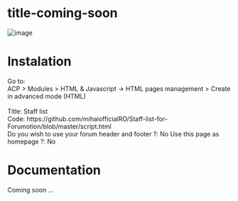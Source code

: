 # title-coming-soon
![image](https://github.com/mihaiofficialRO/title-coming-soon/assets/29628232/2c9bbfdb-f612-41d5-bcbd-1a53d7482b99)

<h1>Instalation</h1>
Go to:<br>
ACP > Modules > HTML & Javascript -> HTML pages management > Create in advanced mode (HTML)<br><br>
Title: Staff list<br>
Code: https://github.com/mihaiofficialRO/Staff-list-for-Forumotion/blob/master/script.html<br>
Do you wish to use your forum header and footer ?: No
Use this page as homepage ?: No

<h1>Documentation</h1>
Coming soon ...

